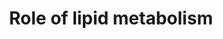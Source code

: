 ---
annotations:
- id: PW:0000010
  parent: classic metabolic pathway
  type: Pathway Ontology
  value: lipid metabolic pathway
authors:
- Kyook
- Lindarieswijk
- MaintBot
- Eweitz
- UlasBabayigit
communities:
- WormBase_Approved
description: '"Lipases regulate life span in C. elegans. Several lipases, K04A8.5,
  LIPS-7, FIL-1, FIL-2, and ATGL-1, have been demonstrated to influence the lifespan
  of C. elegans. The figure depicts the mechanisms by which these lipases are regulated
  and the pathways by which they affect longevity. Well fed animals were shown to
  live longer during germline stem cell (GSC) arrest. This phenotype depends on K04A8.5
  lipase activity, which was suggested to be promoted by the KRI-1/DAF-16 signalling
  pathway. Additionally, a ctbp-1 mutant also displayed increased lifespan during
  well fed conditions. It was proposed that this NAD(H)-dependent corepressor, CTBP-1,
  acted downstream of SIR2.1 and DAF-2 but up stream of DAF-16. One of its target
  genes lips-7 encodes a lipase and is required for the increased life span of ctbp-1
  mutants. IRE-1 and HSP-4, which are normally involved in the unfolded protein response,
  are required for expression of FIL-1 and FIL-2 during starvation. The two transcription
  regulators, SBP-1 and CBP-1, are likewise required for FIL-1 and FIL-2 induction.
  The a2 catalytic subunit of AMP-dependent kinase (AMPK) regulates the activity of
  the C. elegans paralogue of the adipose triglyceride lipase, ATGL-1, during the
  dauer stage. AMPK is regulated by AMP levels and by phosphorylation by human homologue
  of LKB1 kinase PAR-4." Fig 1. Elle, et al., 2010. Fat storage genes identified in
  McKay et al., 2003.'
last-edited: 2021-05-27
organisms:
- Caenorhabditis elegans
redirect_from:
- /index.php/Pathway:WP2915
- /instance/WP2915
- /instance/WP2915_r118329
revision: r118329
schema-jsonld:
- '@context': https://schema.org/
  '@id': https://wikipathways.github.io/pathways/WP2915.html
  '@type': Dataset
  creator:
    '@type': Organization
    name: WikiPathways
  description: '"Lipases regulate life span in C. elegans. Several lipases, K04A8.5,
    LIPS-7, FIL-1, FIL-2, and ATGL-1, have been demonstrated to influence the lifespan
    of C. elegans. The figure depicts the mechanisms by which these lipases are regulated
    and the pathways by which they affect longevity. Well fed animals were shown to
    live longer during germline stem cell (GSC) arrest. This phenotype depends on
    K04A8.5 lipase activity, which was suggested to be promoted by the KRI-1/DAF-16
    signalling pathway. Additionally, a ctbp-1 mutant also displayed increased lifespan
    during well fed conditions. It was proposed that this NAD(H)-dependent corepressor,
    CTBP-1, acted downstream of SIR2.1 and DAF-2 but up stream of DAF-16. One of its
    target genes lips-7 encodes a lipase and is required for the increased life span
    of ctbp-1 mutants. IRE-1 and HSP-4, which are normally involved in the unfolded
    protein response, are required for expression of FIL-1 and FIL-2 during starvation.
    The two transcription regulators, SBP-1 and CBP-1, are likewise required for FIL-1
    and FIL-2 induction. The a2 catalytic subunit of AMP-dependent kinase (AMPK) regulates
    the activity of the C. elegans paralogue of the adipose triglyceride lipase, ATGL-1,
    during the dauer stage. AMPK is regulated by AMP levels and by phosphorylation
    by human homologue of LKB1 kinase PAR-4." Fig 1. Elle, et al., 2010. Fat storage
    genes identified in McKay et al., 2003.'
  keywords:
  - AAK-2
  - ATGL-1
  - ATP
  - CBP-1
  - CCO-1/LPD-4
  - CTBP-1
  - DAF-16
  - DAF-16 translocation to nucleus
  - DAF-2
  - HSP-4
  - IRE-1
  - KRI-1
  - LPD-3
  - LPD-5
  - LPD-6
  - LPD-7
  - LPD-8
  - LPD-9
  - MAC-1
  - PAR-4
  - PhosphorylatedAAK-2
  - Phosphorylation ofAAK-2
  - SBP-1
  - SIR-2.1/SIR2.1
  - fil-1
  - lipl-4
  - lips-7
  license: CC0
  name: Role of lipid metabolism
seo: CreativeWork
title: Role of lipid metabolism
wpid: WP2915
---